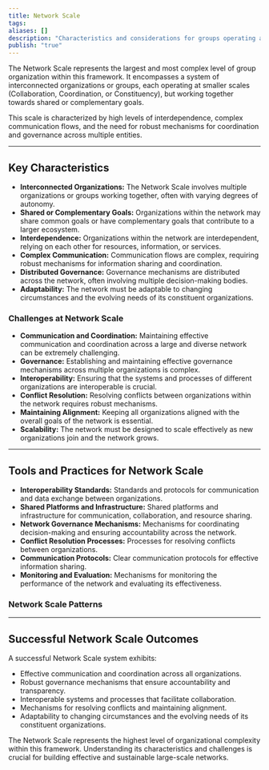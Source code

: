 ```yaml
---
title: Network Scale
tags: 
aliases: []
description: "Characteristics and considerations for groups operating at the Network Scale."
publish: "true"
---
```


The Network Scale represents the largest and most complex level of group organization within this framework.  It encompasses a system of interconnected organizations or groups, each operating at smaller scales (Collaboration, Coordination, or Constituency), but working together towards shared or complementary goals. 

This scale is characterized by high levels of interdependence, complex communication flows, and the need for robust mechanisms for coordination and governance across multiple entities.

---

## Key Characteristics

* **Interconnected Organizations:**  The Network Scale involves multiple organizations or groups working together, often with varying degrees of autonomy.
* **Shared or Complementary Goals:**  Organizations within the network may share common goals or have complementary goals that contribute to a larger ecosystem.
* **Interdependence:**  Organizations within the network are interdependent, relying on each other for resources, information, or services.
* **Complex Communication:**  Communication flows are complex, requiring robust mechanisms for information sharing and coordination.
* **Distributed Governance:**  Governance mechanisms are distributed across the network, often involving multiple decision-making bodies.
* **Adaptability:**  The network must be adaptable to changing circumstances and the evolving needs of its constituent organizations.

### Challenges at Network Scale

* **Communication and Coordination:**  Maintaining effective communication and coordination across a large and diverse network can be extremely challenging.
* **Governance:**  Establishing and maintaining effective governance mechanisms across multiple organizations is complex.
* **Interoperability:**  Ensuring that the systems and processes of different organizations are interoperable is crucial.
* **Conflict Resolution:**  Resolving conflicts between organizations within the network requires robust mechanisms.
* **Maintaining Alignment:**  Keeping all organizations aligned with the overall goals of the network is essential.
* **Scalability:**  The network must be designed to scale effectively as new organizations join and the network grows.

---

## Tools and Practices for Network Scale

* **Interoperability Standards:**  Standards and protocols for communication and data exchange between organizations.
* **Shared Platforms and Infrastructure:**  Shared platforms and infrastructure for communication, collaboration, and resource sharing.
* **Network Governance Mechanisms:**  Mechanisms for coordinating decision-making and ensuring accountability across the network.
* **Conflict Resolution Processes:**  Processes for resolving conflicts between organizations.
* **Communication Protocols:**  Clear communication protocols for effective information sharing.
* **Monitoring and Evaluation:**  Mechanisms for monitoring the performance of the network and evaluating its effectiveness.

### Network Scale Patterns





---

## Successful Network Scale Outcomes

A successful Network Scale system exhibits:

* Effective communication and coordination across all organizations.
* Robust governance mechanisms that ensure accountability and transparency.
* Interoperable systems and processes that facilitate collaboration.
* Mechanisms for resolving conflicts and maintaining alignment.
* Adaptability to changing circumstances and the evolving needs of its constituent organizations.

The Network Scale represents the highest level of organizational complexity within this framework.  Understanding its characteristics and challenges is crucial for building effective and sustainable large-scale networks.